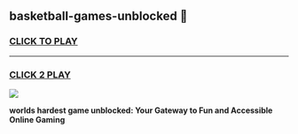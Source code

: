 
## basketball-games-unblocked 👋
<h3>
<a href="https://premium.freeplayer.one?title=basketball-games-unblocked&ref=14F">CLICK TO PLAY</a></h3>
<hr>

<h3>
<a href="https://premium.freeplayer.one?title=basketball-games-unblocked&ref=14F">CLICK 2 PLAY</a>
  
</h3>

<a href="https://premium.freeplayer.one?title=basketball-games-unblocked&ref=12F/"><img src="https://clearcache.store/games.png"></a>


**worlds hardest game unblocked: Your Gateway to Fun and Accessible Online Gaming**
